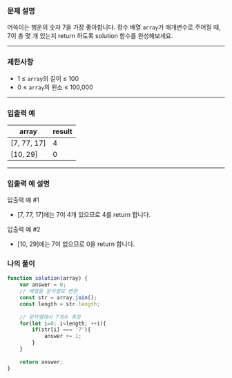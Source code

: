 ### **문제 설명**

머쓱이는 행운의 숫자 7을 가장 좋아합니다. 정수 배열 `array`가 매개변수로 주어질 때, 7이 총 몇 개 있는지 return 하도록 solution 함수를 완성해보세요.

---

### 제한사항

- 1 ≤ `array`의 길이 ≤ 100
- 0 ≤ `array`의 원소 ≤ 100,000

---

### 입출력 예

| array | result |
| --- | --- |
| [7, 77, 17] | 4 |
| [10, 29] | 0 |

---

### 입출력 예 설명

입출력 예 #1

- [7, 77, 17]에는 7이 4개 있으므로 4를 return 합니다.

입출력 예 #2

- [10, 29]에는 7이 없으므로 0을 return 합니다.

### 나의 풀이
```javascript
function solution(array) {
    var answer = 0;
    // 배열을 문자열로 변환
    const str = array.join();
    const length = str.length;
    
    // 문자열에서 7개수 측정
    for(let i=0; i<length; ++i){
        if(str[i] === '7'){
            answer += 1;
        }
    }
    
    return answer;
}
```